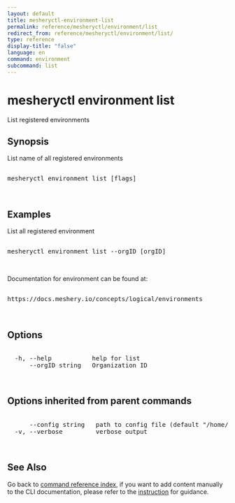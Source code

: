 ```yaml
---
layout: default
title: mesheryctl-environment-list
permalink: reference/mesheryctl/environment/list
redirect_from: reference/mesheryctl/environment/list/
type: reference
display-title: "false"
language: en
command: environment
subcommand: list
---
```


# mesheryctl environment list

List registered environments

## Synopsis

List name of all registered environments
<pre class='codeblock-pre'>
<div class='codeblock'>
mesheryctl environment list [flags]

</div>
</pre> 

## Examples

List all registered environment
<pre class='codeblock-pre'>
<div class='codeblock'>
mesheryctl environment list --orgID [orgID]

</div>
</pre> 

Documentation for environment can be found at:
<pre class='codeblock-pre'>
<div class='codeblock'>
https://docs.meshery.io/concepts/logical/environments

</div>
</pre> 

## Options

<pre class='codeblock-pre'>
<div class='codeblock'>
  -h, --help           help for list
      --orgID string   Organization ID

</div>
</pre>

## Options inherited from parent commands

<pre class='codeblock-pre'>
<div class='codeblock'>
      --config string   path to config file (default "/home/runner/.meshery/config.yaml")
  -v, --verbose         verbose output

</div>
</pre>

## See Also

Go back to [command reference index](/reference/mesheryctl/), if you want to add content manually to the CLI documentation, please refer to the [instruction](/project/contributing/contributing-cli#preserving-manually-added-documentation) for guidance.
